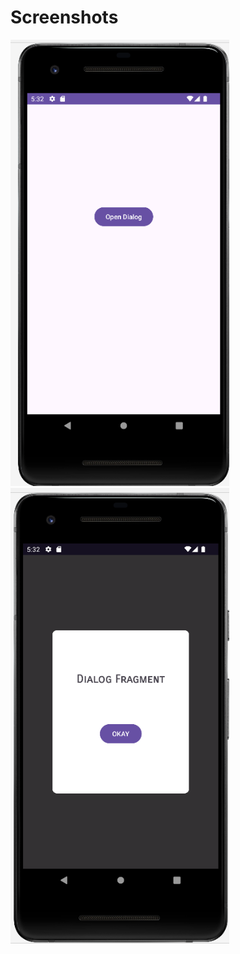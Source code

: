 # Screenshots </br>
<img src="Images/img1.png" width="350"> <img src="Images/img2.png" width="350">

